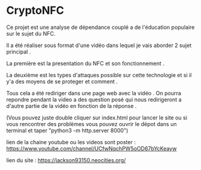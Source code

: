 # CryptoNFC
Ce projet est une analyse de dépendance couplé a de l'éducation populaire sur le sujet du NFC.

Il a été réaliser sous format d'une vidéo dans lequel je vais aborder 2 sujet principal .

La première est la presentation du NFC et son fonctionnement .

La deuxième est les types d'attaques possible sur cette technologie et si il y'a des moyens de se proteger et comment .

Tous cela a été rediriger dans une page web avec la vidéo . On pourra repondre pendant la video a des question posé qui nous redirigeront a d'autre partie de la vidéo
en fonction de la réponse .

(Vous pouvez juste double cliquer sur index.html pour lancer le site ou si vous rencontrer des problèmes vous pouvez ouvrir le dépot dans un terminal 
et taper "python3 -m http.server 8000")

lien de la chaine youtube ou les videos sont poster : https://www.youtube.com/channel/UCfwNqchPW5oOD67bYcKeayw

lien du site : https://jackson93150.neocities.org/
